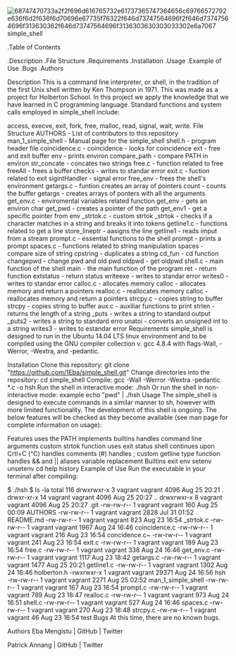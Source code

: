 ![68747470733a2f2f696d616765732e61737365747364656c69766572792e636f6d2f636f6d70696e67735f76322f646d73747564696f2f646d73747564696f313630362f646d73747564696f3136303630303033302e6a7067](https://user-images.githubusercontent.com/88311316/140586078-cb4544e4-9de9-48ae-8a8c-2944e470455b.jpg)simple_shell



.Table of Contents

.Description
.File Structure
.Requirements
.Installation
.Usage
.Example of Use
.Bugs
.Authors



Description
This is a command line interpreter, or shell, in the tradition of the first Unix shell written by Ken Thompson in 1971. This was made as a project for Holberton School. In this project we apply the knowledge that we have learned in C programming language. Standard functions and system calls employed in simple_shell include:

access, execve, exit, fork, free, malloc, read, signal, wait, write.
File Structure
AUTHORS - List of contributors to this repository
man_1_simple_shell - Manual page for the simple_shell
shell.h - program header file
coincidence.c -
coincidence - looks for coincidence
ext - free and exit buffer
env - prints environ
compare_path - compare PATH in environ
str_concate - concates two strings
free.c - function related to free
freeAll - frees a buffer
checks - writes to standar error
exit.c - fuction related to exit
sigintHandler - signal error
free_env - frees the shell's environment
getargs.c - funtion creates an array of pointers
count - counts the buffer
getargs - creates arrays of ponters with all the arguments
get_env.c - enviromental variables related function
get_env - gets an environ char
get_pwd - creates a pointer of the path
get_env1 - get a specific pointer from env
_strtok.c - custom strtok
_strtok - checks if a character matches in a string and breaks it into tokens
getline1.c - functions related to get a line
store_lineptr - aasigns the line
getline1 - reads imput from a stream
prompt.c - essential functions to the shell
prompt - prints a prompt
spaces.c - functions related to string manipulation
spaces - compare size of string
cpstring - duplicates a string
cd_fun - cd function
changepwd - change pwd and old pwd
oldpwd - get oldpwd
shell.c - main function of the shell
main - the main function of the program
ret - return function
extstatus - return status
writeexe - writes to standar error
writes0 - writes to standar error
calloc.c - allocates memory
calloc - allocates memory and return a pointers
realloc.c - reallocates memory
calloc - reallocates memory and return a pointers
strcpy.c - copies string to buffer
strcpy - copies string to buffer
aux.c - auxiliar functions to print
strlen - returns the length of a string
_puts - writes a string to standard output
_puts2 - writes a string to standard erro
unatoi - converts an unsigned int to a string
writes3 - writes to estandar error
Requirements
simple_shell is designed to run in the Ubuntu 14.04 LTS linux environment and to be compiled using the GNU compiler collection v. gcc 4.8.4 with flags-Wall, -Werror, -Wextra, and -pedantic.

Installation
Clone this repository: git clone "https://github.com/1Eba/simple_shell.git"
Change directories into the repository: cd simple_shell
Compile: gcc -Wall -Werror -Wextra -pedantic *.c -o hsh
Run the shell in interactive mode: ./hsh
Or run the shell in non-interactive mode: example echo "pwd" | ./hsh
Usage
The simple_shell is designed to execute commands in a similar manner to sh, however with more limited functionality. The development of this shell is ongoing. The below features will be checked as they become available (see man page for complete information on usage):

Features
 uses the PATH
 implements builtins
 handles command line arguments
 custom strtok function
 uses exit status
 shell continues upon Crtl+C (^C)
 handles comments (#)
 handles ;
 custom getline type function
 handles && and ||
 aliases
 variable replacement
Builtins
 exit
 env
 setenv
 unsetenv
 cd
 help
 history
Example of Use
Run the executable in your terminal after compiling:

$ ./hsh
$ ls -la
total 116
drwxrwxr-x  3 vagrant vagrant  4096 Aug 25 20:21 .
drwxr-xr-x 14 vagrant vagrant  4096 Aug 25 20:27 ..
drwxrwxr-x  8 vagrant vagrant  4096 Aug 25 20:27 .git
-rw-rw-r--  1 vagrant vagrant   160 Aug 25 00:09 AUTHORS
-rw-rw-r--  1 vagrant vagrant  2828 Jul 31 01:52 README.md
-rw-rw-r--  1 vagrant vagrant   823 Aug 23 16:54 _strtok.c
-rw-rw-r--  1 vagrant vagrant  1967 Aug 24 16:46 coincidence.c
-rw-rw-r--  1 vagrant vagrant   216 Aug 23 16:54 concidence.c~
-rw-rw-r--  1 vagrant vagrant   241 Aug 23 16:54 exit.c
-rw-rw-r--  1 vagrant vagrant   189 Aug 23 16:54 free.c
-rw-rw-r--  1 vagrant vagrant   338 Aug 24 16:46 get_env.c
-rw-rw-r--  1 vagrant vagrant  1117 Aug 23 18:42 getargs.c
-rw-rw-r--  1 vagrant vagrant  1477 Aug 25 20:21 getline1.c
-rw-rw-r--  1 vagrant vagrant  1302 Aug 24 16:46 holberton.h
-rwxrwxr-x  1 vagrant vagrant 29371 Aug 24 16:56 hsh
-rw-rw-r--  1 vagrant vagrant  2271 Aug 25 02:52 man_1_simple_shell
-rw-rw-r--  1 vagrant vagrant   167 Aug 23 16:54 prompt.c
-rw-rw-r--  1 vagrant vagrant   789 Aug 23 18:47 realloc.c
-rw-rw-r--  1 vagrant vagrant   973 Aug 24 16:51 shell.c
-rw-rw-r--  1 vagrant vagrant   527 Aug 24 16:46 spaces.c
-rw-rw-r--  1 vagrant vagrant   270 Aug 23 18:48 strcpy.c
-rw-rw-r--  1 vagrant vagrant    46 Aug 23 16:54 test
Bugs
At this time, there are no known bugs.

Authors
Eba Mengistu | GitHub | Twitter

Patrick Annang | GitHub | Twitter
